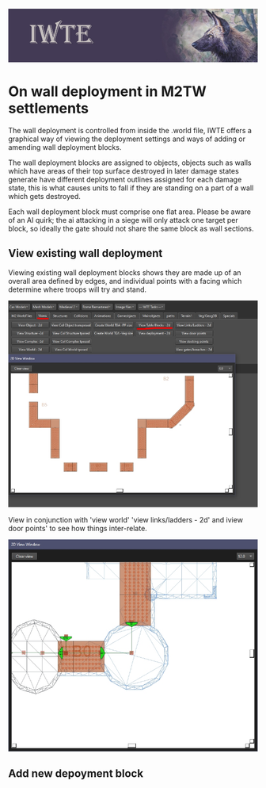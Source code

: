 ![IWTE banner](../IWTEgithub_images/IWTEbanner.jpg)

# On wall deployment in M2TW settlements
The wall deployment is controlled from inside the .world file, IWTE offers a graphical way of viewing the deployment settings and ways of adding or amending wall deployment blocks.

The wall deployment blocks are assigned to objects, objects such as walls which have areas of their top surface destroyed in later damage states generate have different deployment outlines assigned for each damage state, this is what causes units to fall if they are standing on a part of a wall which gets destroyed.

Each wall deployment block must comprise one flat area. Please be aware of an AI quirk; the ai attacking in a siege will only attack one target per block, so ideally the gate should not share the same block as wall sections.

## View existing wall deployment

Viewing existing wall deployment blocks shows they are made up of an overall area defined by edges, and individual points with a facing which determine where troops will try and stand.

![M2_building_view_wall_deployment](../IWTEgithub_images/M2_building_view_wall_deployment.jpg)

View in conjunction with 'view world' 'view links/ladders - 2d' and iview door points' to see how things inter-relate.

![M2-deployment-blocks](../IWTEgithub_images/M2-deployment-blocks.jpg)


## Add new depoyment block
